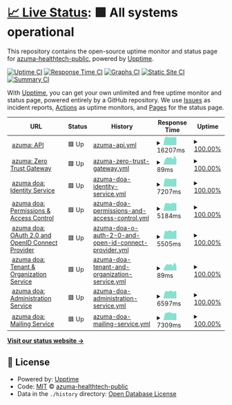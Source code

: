 # [📈 Live Status](https://status.qss.azuma-health.tech): <!--live status--> **🟩 All systems operational**

This repository contains the open-source uptime monitor and status page for [azuma-healthtech-public](https://status.qss.azuma-health.tech), powered by [Upptime](https://github.com/upptime/upptime).

[![Uptime CI](https://github.com/azuma-healthtech-public/uptime-qss/workflows/Uptime%20CI/badge.svg)](https://github.com/azuma-healthtech-public/uptime-qss/actions?query=workflow%3A%22Uptime+CI%22)
[![Response Time CI](https://github.com/azuma-healthtech-public/uptime-qss/workflows/Response%20Time%20CI/badge.svg)](https://github.com/azuma-healthtech-public/uptime-qss/actions?query=workflow%3A%22Response+Time+CI%22)
[![Graphs CI](https://github.com/azuma-healthtech-public/uptime-qss/workflows/Graphs%20CI/badge.svg)](https://github.com/azuma-healthtech-public/uptime-qss/actions?query=workflow%3A%22Graphs+CI%22)
[![Static Site CI](https://github.com/azuma-healthtech-public/uptime-qss/workflows/Static%20Site%20CI/badge.svg)](https://github.com/azuma-healthtech-public/uptime-qss/actions?query=workflow%3A%22Static+Site+CI%22)
[![Summary CI](https://github.com/azuma-healthtech-public/uptime-qss/workflows/Summary%20CI/badge.svg)](https://github.com/azuma-healthtech-public/uptime-qss/actions?query=workflow%3A%22Summary+CI%22)

With [Upptime](https://upptime.js.org), you can get your own unlimited and free uptime monitor and status page, powered entirely by a GitHub repository. We use [Issues](https://github.com/azuma-healthtech-public/uptime-qss/issues) as incident reports, [Actions](https://github.com/azuma-healthtech-public/uptime-qss/actions) as uptime monitors, and [Pages](https://status.qss.azuma-health.tech) for the status page.

<!--start: status pages-->
<!-- This summary is generated by Upptime (https://github.com/upptime/upptime) -->
<!-- Do not edit this manually, your changes will be overwritten -->
<!-- prettier-ignore -->
| URL | Status | History | Response Time | Uptime |
| --- | ------ | ------- | ------------- | ------ |
| <img alt="" src="https://icons.duckduckgo.com/ip3/qss.azuma-health.tech.ico" height="13"> [azuma: API](https://qss.azuma-health.tech/health/doa-gateway) | 🟩 Up | [azuma-api.yml](https://github.com/azuma-healthtech-public/uptime-qss/commits/HEAD/history/azuma-api.yml) | <details><summary><img alt="Response time graph" src="./graphs/azuma-api/response-time-week.png" height="20"> 16207ms</summary><br><a href="https://status.qss.azuma-health.tech/history/azuma-api"><img alt="Response time 13966" src="https://img.shields.io/endpoint?url=https%3A%2F%2Fraw.githubusercontent.com%2Fazuma-healthtech-public%2Fuptime-qss%2FHEAD%2Fapi%2Fazuma-api%2Fresponse-time.json"></a><br><a href="https://status.qss.azuma-health.tech/history/azuma-api"><img alt="24-hour response time 15886" src="https://img.shields.io/endpoint?url=https%3A%2F%2Fraw.githubusercontent.com%2Fazuma-healthtech-public%2Fuptime-qss%2FHEAD%2Fapi%2Fazuma-api%2Fresponse-time-day.json"></a><br><a href="https://status.qss.azuma-health.tech/history/azuma-api"><img alt="7-day response time 16207" src="https://img.shields.io/endpoint?url=https%3A%2F%2Fraw.githubusercontent.com%2Fazuma-healthtech-public%2Fuptime-qss%2FHEAD%2Fapi%2Fazuma-api%2Fresponse-time-week.json"></a><br><a href="https://status.qss.azuma-health.tech/history/azuma-api"><img alt="30-day response time 15993" src="https://img.shields.io/endpoint?url=https%3A%2F%2Fraw.githubusercontent.com%2Fazuma-healthtech-public%2Fuptime-qss%2FHEAD%2Fapi%2Fazuma-api%2Fresponse-time-month.json"></a><br><a href="https://status.qss.azuma-health.tech/history/azuma-api"><img alt="1-year response time 13966" src="https://img.shields.io/endpoint?url=https%3A%2F%2Fraw.githubusercontent.com%2Fazuma-healthtech-public%2Fuptime-qss%2FHEAD%2Fapi%2Fazuma-api%2Fresponse-time-year.json"></a></details> | <details><summary><a href="https://status.qss.azuma-health.tech/history/azuma-api">100.00%</a></summary><a href="https://status.qss.azuma-health.tech/history/azuma-api"><img alt="All-time uptime 99.55%" src="https://img.shields.io/endpoint?url=https%3A%2F%2Fraw.githubusercontent.com%2Fazuma-healthtech-public%2Fuptime-qss%2FHEAD%2Fapi%2Fazuma-api%2Fuptime.json"></a><br><a href="https://status.qss.azuma-health.tech/history/azuma-api"><img alt="24-hour uptime 100.00%" src="https://img.shields.io/endpoint?url=https%3A%2F%2Fraw.githubusercontent.com%2Fazuma-healthtech-public%2Fuptime-qss%2FHEAD%2Fapi%2Fazuma-api%2Fuptime-day.json"></a><br><a href="https://status.qss.azuma-health.tech/history/azuma-api"><img alt="7-day uptime 100.00%" src="https://img.shields.io/endpoint?url=https%3A%2F%2Fraw.githubusercontent.com%2Fazuma-healthtech-public%2Fuptime-qss%2FHEAD%2Fapi%2Fazuma-api%2Fuptime-week.json"></a><br><a href="https://status.qss.azuma-health.tech/history/azuma-api"><img alt="30-day uptime 100.00%" src="https://img.shields.io/endpoint?url=https%3A%2F%2Fraw.githubusercontent.com%2Fazuma-healthtech-public%2Fuptime-qss%2FHEAD%2Fapi%2Fazuma-api%2Fuptime-month.json"></a><br><a href="https://status.qss.azuma-health.tech/history/azuma-api"><img alt="1-year uptime 99.55%" src="https://img.shields.io/endpoint?url=https%3A%2F%2Fraw.githubusercontent.com%2Fazuma-healthtech-public%2Fuptime-qss%2FHEAD%2Fapi%2Fazuma-api%2Fuptime-year.json"></a></details>
| <img alt="" src="https://icons.duckduckgo.com/ip3/qss.azuma-health.tech.ico" height="13"> [azuma: Zero Trust Gateway](https://qss.azuma-health.tech/health/gateway) | 🟩 Up | [azuma-zero-trust-gateway.yml](https://github.com/azuma-healthtech-public/uptime-qss/commits/HEAD/history/azuma-zero-trust-gateway.yml) | <details><summary><img alt="Response time graph" src="./graphs/azuma-zero-trust-gateway/response-time-week.png" height="20"> 89ms</summary><br><a href="https://status.qss.azuma-health.tech/history/azuma-zero-trust-gateway"><img alt="Response time 94" src="https://img.shields.io/endpoint?url=https%3A%2F%2Fraw.githubusercontent.com%2Fazuma-healthtech-public%2Fuptime-qss%2FHEAD%2Fapi%2Fazuma-zero-trust-gateway%2Fresponse-time.json"></a><br><a href="https://status.qss.azuma-health.tech/history/azuma-zero-trust-gateway"><img alt="24-hour response time 73" src="https://img.shields.io/endpoint?url=https%3A%2F%2Fraw.githubusercontent.com%2Fazuma-healthtech-public%2Fuptime-qss%2FHEAD%2Fapi%2Fazuma-zero-trust-gateway%2Fresponse-time-day.json"></a><br><a href="https://status.qss.azuma-health.tech/history/azuma-zero-trust-gateway"><img alt="7-day response time 89" src="https://img.shields.io/endpoint?url=https%3A%2F%2Fraw.githubusercontent.com%2Fazuma-healthtech-public%2Fuptime-qss%2FHEAD%2Fapi%2Fazuma-zero-trust-gateway%2Fresponse-time-week.json"></a><br><a href="https://status.qss.azuma-health.tech/history/azuma-zero-trust-gateway"><img alt="30-day response time 92" src="https://img.shields.io/endpoint?url=https%3A%2F%2Fraw.githubusercontent.com%2Fazuma-healthtech-public%2Fuptime-qss%2FHEAD%2Fapi%2Fazuma-zero-trust-gateway%2Fresponse-time-month.json"></a><br><a href="https://status.qss.azuma-health.tech/history/azuma-zero-trust-gateway"><img alt="1-year response time 94" src="https://img.shields.io/endpoint?url=https%3A%2F%2Fraw.githubusercontent.com%2Fazuma-healthtech-public%2Fuptime-qss%2FHEAD%2Fapi%2Fazuma-zero-trust-gateway%2Fresponse-time-year.json"></a></details> | <details><summary><a href="https://status.qss.azuma-health.tech/history/azuma-zero-trust-gateway">100.00%</a></summary><a href="https://status.qss.azuma-health.tech/history/azuma-zero-trust-gateway"><img alt="All-time uptime 100.00%" src="https://img.shields.io/endpoint?url=https%3A%2F%2Fraw.githubusercontent.com%2Fazuma-healthtech-public%2Fuptime-qss%2FHEAD%2Fapi%2Fazuma-zero-trust-gateway%2Fuptime.json"></a><br><a href="https://status.qss.azuma-health.tech/history/azuma-zero-trust-gateway"><img alt="24-hour uptime 100.00%" src="https://img.shields.io/endpoint?url=https%3A%2F%2Fraw.githubusercontent.com%2Fazuma-healthtech-public%2Fuptime-qss%2FHEAD%2Fapi%2Fazuma-zero-trust-gateway%2Fuptime-day.json"></a><br><a href="https://status.qss.azuma-health.tech/history/azuma-zero-trust-gateway"><img alt="7-day uptime 100.00%" src="https://img.shields.io/endpoint?url=https%3A%2F%2Fraw.githubusercontent.com%2Fazuma-healthtech-public%2Fuptime-qss%2FHEAD%2Fapi%2Fazuma-zero-trust-gateway%2Fuptime-week.json"></a><br><a href="https://status.qss.azuma-health.tech/history/azuma-zero-trust-gateway"><img alt="30-day uptime 100.00%" src="https://img.shields.io/endpoint?url=https%3A%2F%2Fraw.githubusercontent.com%2Fazuma-healthtech-public%2Fuptime-qss%2FHEAD%2Fapi%2Fazuma-zero-trust-gateway%2Fuptime-month.json"></a><br><a href="https://status.qss.azuma-health.tech/history/azuma-zero-trust-gateway"><img alt="1-year uptime 100.00%" src="https://img.shields.io/endpoint?url=https%3A%2F%2Fraw.githubusercontent.com%2Fazuma-healthtech-public%2Fuptime-qss%2FHEAD%2Fapi%2Fazuma-zero-trust-gateway%2Fuptime-year.json"></a></details>
| <img alt="" src="https://icons.duckduckgo.com/ip3/qss.azuma-health.tech.ico" height="13"> [azuma doa: Identity Service](https://qss.azuma-health.tech/health/doa-idp) | 🟩 Up | [azuma-doa-identity-service.yml](https://github.com/azuma-healthtech-public/uptime-qss/commits/HEAD/history/azuma-doa-identity-service.yml) | <details><summary><img alt="Response time graph" src="./graphs/azuma-doa-identity-service/response-time-week.png" height="20"> 7207ms</summary><br><a href="https://status.qss.azuma-health.tech/history/azuma-doa-identity-service"><img alt="Response time 6520" src="https://img.shields.io/endpoint?url=https%3A%2F%2Fraw.githubusercontent.com%2Fazuma-healthtech-public%2Fuptime-qss%2FHEAD%2Fapi%2Fazuma-doa-identity-service%2Fresponse-time.json"></a><br><a href="https://status.qss.azuma-health.tech/history/azuma-doa-identity-service"><img alt="24-hour response time 7293" src="https://img.shields.io/endpoint?url=https%3A%2F%2Fraw.githubusercontent.com%2Fazuma-healthtech-public%2Fuptime-qss%2FHEAD%2Fapi%2Fazuma-doa-identity-service%2Fresponse-time-day.json"></a><br><a href="https://status.qss.azuma-health.tech/history/azuma-doa-identity-service"><img alt="7-day response time 7207" src="https://img.shields.io/endpoint?url=https%3A%2F%2Fraw.githubusercontent.com%2Fazuma-healthtech-public%2Fuptime-qss%2FHEAD%2Fapi%2Fazuma-doa-identity-service%2Fresponse-time-week.json"></a><br><a href="https://status.qss.azuma-health.tech/history/azuma-doa-identity-service"><img alt="30-day response time 6950" src="https://img.shields.io/endpoint?url=https%3A%2F%2Fraw.githubusercontent.com%2Fazuma-healthtech-public%2Fuptime-qss%2FHEAD%2Fapi%2Fazuma-doa-identity-service%2Fresponse-time-month.json"></a><br><a href="https://status.qss.azuma-health.tech/history/azuma-doa-identity-service"><img alt="1-year response time 6520" src="https://img.shields.io/endpoint?url=https%3A%2F%2Fraw.githubusercontent.com%2Fazuma-healthtech-public%2Fuptime-qss%2FHEAD%2Fapi%2Fazuma-doa-identity-service%2Fresponse-time-year.json"></a></details> | <details><summary><a href="https://status.qss.azuma-health.tech/history/azuma-doa-identity-service">100.00%</a></summary><a href="https://status.qss.azuma-health.tech/history/azuma-doa-identity-service"><img alt="All-time uptime 100.00%" src="https://img.shields.io/endpoint?url=https%3A%2F%2Fraw.githubusercontent.com%2Fazuma-healthtech-public%2Fuptime-qss%2FHEAD%2Fapi%2Fazuma-doa-identity-service%2Fuptime.json"></a><br><a href="https://status.qss.azuma-health.tech/history/azuma-doa-identity-service"><img alt="24-hour uptime 100.00%" src="https://img.shields.io/endpoint?url=https%3A%2F%2Fraw.githubusercontent.com%2Fazuma-healthtech-public%2Fuptime-qss%2FHEAD%2Fapi%2Fazuma-doa-identity-service%2Fuptime-day.json"></a><br><a href="https://status.qss.azuma-health.tech/history/azuma-doa-identity-service"><img alt="7-day uptime 100.00%" src="https://img.shields.io/endpoint?url=https%3A%2F%2Fraw.githubusercontent.com%2Fazuma-healthtech-public%2Fuptime-qss%2FHEAD%2Fapi%2Fazuma-doa-identity-service%2Fuptime-week.json"></a><br><a href="https://status.qss.azuma-health.tech/history/azuma-doa-identity-service"><img alt="30-day uptime 100.00%" src="https://img.shields.io/endpoint?url=https%3A%2F%2Fraw.githubusercontent.com%2Fazuma-healthtech-public%2Fuptime-qss%2FHEAD%2Fapi%2Fazuma-doa-identity-service%2Fuptime-month.json"></a><br><a href="https://status.qss.azuma-health.tech/history/azuma-doa-identity-service"><img alt="1-year uptime 100.00%" src="https://img.shields.io/endpoint?url=https%3A%2F%2Fraw.githubusercontent.com%2Fazuma-healthtech-public%2Fuptime-qss%2FHEAD%2Fapi%2Fazuma-doa-identity-service%2Fuptime-year.json"></a></details>
| <img alt="" src="https://icons.duckduckgo.com/ip3/qss.azuma-health.tech.ico" height="13"> [azuma doa: Permissions & Access Control](https://qss.azuma-health.tech/health/doa-acl) | 🟩 Up | [azuma-doa-permissions-and-access-control.yml](https://github.com/azuma-healthtech-public/uptime-qss/commits/HEAD/history/azuma-doa-permissions-and-access-control.yml) | <details><summary><img alt="Response time graph" src="./graphs/azuma-doa-permissions-and-access-control/response-time-week.png" height="20"> 5184ms</summary><br><a href="https://status.qss.azuma-health.tech/history/azuma-doa-permissions-and-access-control"><img alt="Response time 4912" src="https://img.shields.io/endpoint?url=https%3A%2F%2Fraw.githubusercontent.com%2Fazuma-healthtech-public%2Fuptime-qss%2FHEAD%2Fapi%2Fazuma-doa-permissions-and-access-control%2Fresponse-time.json"></a><br><a href="https://status.qss.azuma-health.tech/history/azuma-doa-permissions-and-access-control"><img alt="24-hour response time 5350" src="https://img.shields.io/endpoint?url=https%3A%2F%2Fraw.githubusercontent.com%2Fazuma-healthtech-public%2Fuptime-qss%2FHEAD%2Fapi%2Fazuma-doa-permissions-and-access-control%2Fresponse-time-day.json"></a><br><a href="https://status.qss.azuma-health.tech/history/azuma-doa-permissions-and-access-control"><img alt="7-day response time 5184" src="https://img.shields.io/endpoint?url=https%3A%2F%2Fraw.githubusercontent.com%2Fazuma-healthtech-public%2Fuptime-qss%2FHEAD%2Fapi%2Fazuma-doa-permissions-and-access-control%2Fresponse-time-week.json"></a><br><a href="https://status.qss.azuma-health.tech/history/azuma-doa-permissions-and-access-control"><img alt="30-day response time 5359" src="https://img.shields.io/endpoint?url=https%3A%2F%2Fraw.githubusercontent.com%2Fazuma-healthtech-public%2Fuptime-qss%2FHEAD%2Fapi%2Fazuma-doa-permissions-and-access-control%2Fresponse-time-month.json"></a><br><a href="https://status.qss.azuma-health.tech/history/azuma-doa-permissions-and-access-control"><img alt="1-year response time 4912" src="https://img.shields.io/endpoint?url=https%3A%2F%2Fraw.githubusercontent.com%2Fazuma-healthtech-public%2Fuptime-qss%2FHEAD%2Fapi%2Fazuma-doa-permissions-and-access-control%2Fresponse-time-year.json"></a></details> | <details><summary><a href="https://status.qss.azuma-health.tech/history/azuma-doa-permissions-and-access-control">100.00%</a></summary><a href="https://status.qss.azuma-health.tech/history/azuma-doa-permissions-and-access-control"><img alt="All-time uptime 100.00%" src="https://img.shields.io/endpoint?url=https%3A%2F%2Fraw.githubusercontent.com%2Fazuma-healthtech-public%2Fuptime-qss%2FHEAD%2Fapi%2Fazuma-doa-permissions-and-access-control%2Fuptime.json"></a><br><a href="https://status.qss.azuma-health.tech/history/azuma-doa-permissions-and-access-control"><img alt="24-hour uptime 100.00%" src="https://img.shields.io/endpoint?url=https%3A%2F%2Fraw.githubusercontent.com%2Fazuma-healthtech-public%2Fuptime-qss%2FHEAD%2Fapi%2Fazuma-doa-permissions-and-access-control%2Fuptime-day.json"></a><br><a href="https://status.qss.azuma-health.tech/history/azuma-doa-permissions-and-access-control"><img alt="7-day uptime 100.00%" src="https://img.shields.io/endpoint?url=https%3A%2F%2Fraw.githubusercontent.com%2Fazuma-healthtech-public%2Fuptime-qss%2FHEAD%2Fapi%2Fazuma-doa-permissions-and-access-control%2Fuptime-week.json"></a><br><a href="https://status.qss.azuma-health.tech/history/azuma-doa-permissions-and-access-control"><img alt="30-day uptime 100.00%" src="https://img.shields.io/endpoint?url=https%3A%2F%2Fraw.githubusercontent.com%2Fazuma-healthtech-public%2Fuptime-qss%2FHEAD%2Fapi%2Fazuma-doa-permissions-and-access-control%2Fuptime-month.json"></a><br><a href="https://status.qss.azuma-health.tech/history/azuma-doa-permissions-and-access-control"><img alt="1-year uptime 100.00%" src="https://img.shields.io/endpoint?url=https%3A%2F%2Fraw.githubusercontent.com%2Fazuma-healthtech-public%2Fuptime-qss%2FHEAD%2Fapi%2Fazuma-doa-permissions-and-access-control%2Fuptime-year.json"></a></details>
| <img alt="" src="https://icons.duckduckgo.com/ip3/qss.azuma-health.tech.ico" height="13"> [azuma doa: OAuth 2.0 and OpenID Connect Provider](https://qss.azuma-health.tech/health/doa-oidc) | 🟩 Up | [azuma-doa-o-auth-2-0-and-open-id-connect-provider.yml](https://github.com/azuma-healthtech-public/uptime-qss/commits/HEAD/history/azuma-doa-o-auth-2-0-and-open-id-connect-provider.yml) | <details><summary><img alt="Response time graph" src="./graphs/azuma-doa-o-auth-2-0-and-open-id-connect-provider/response-time-week.png" height="20"> 5505ms</summary><br><a href="https://status.qss.azuma-health.tech/history/azuma-doa-o-auth-2-0-and-open-id-connect-provider"><img alt="Response time 4953" src="https://img.shields.io/endpoint?url=https%3A%2F%2Fraw.githubusercontent.com%2Fazuma-healthtech-public%2Fuptime-qss%2FHEAD%2Fapi%2Fazuma-doa-o-auth-2-0-and-open-id-connect-provider%2Fresponse-time.json"></a><br><a href="https://status.qss.azuma-health.tech/history/azuma-doa-o-auth-2-0-and-open-id-connect-provider"><img alt="24-hour response time 5735" src="https://img.shields.io/endpoint?url=https%3A%2F%2Fraw.githubusercontent.com%2Fazuma-healthtech-public%2Fuptime-qss%2FHEAD%2Fapi%2Fazuma-doa-o-auth-2-0-and-open-id-connect-provider%2Fresponse-time-day.json"></a><br><a href="https://status.qss.azuma-health.tech/history/azuma-doa-o-auth-2-0-and-open-id-connect-provider"><img alt="7-day response time 5505" src="https://img.shields.io/endpoint?url=https%3A%2F%2Fraw.githubusercontent.com%2Fazuma-healthtech-public%2Fuptime-qss%2FHEAD%2Fapi%2Fazuma-doa-o-auth-2-0-and-open-id-connect-provider%2Fresponse-time-week.json"></a><br><a href="https://status.qss.azuma-health.tech/history/azuma-doa-o-auth-2-0-and-open-id-connect-provider"><img alt="30-day response time 5463" src="https://img.shields.io/endpoint?url=https%3A%2F%2Fraw.githubusercontent.com%2Fazuma-healthtech-public%2Fuptime-qss%2FHEAD%2Fapi%2Fazuma-doa-o-auth-2-0-and-open-id-connect-provider%2Fresponse-time-month.json"></a><br><a href="https://status.qss.azuma-health.tech/history/azuma-doa-o-auth-2-0-and-open-id-connect-provider"><img alt="1-year response time 4953" src="https://img.shields.io/endpoint?url=https%3A%2F%2Fraw.githubusercontent.com%2Fazuma-healthtech-public%2Fuptime-qss%2FHEAD%2Fapi%2Fazuma-doa-o-auth-2-0-and-open-id-connect-provider%2Fresponse-time-year.json"></a></details> | <details><summary><a href="https://status.qss.azuma-health.tech/history/azuma-doa-o-auth-2-0-and-open-id-connect-provider">100.00%</a></summary><a href="https://status.qss.azuma-health.tech/history/azuma-doa-o-auth-2-0-and-open-id-connect-provider"><img alt="All-time uptime 100.00%" src="https://img.shields.io/endpoint?url=https%3A%2F%2Fraw.githubusercontent.com%2Fazuma-healthtech-public%2Fuptime-qss%2FHEAD%2Fapi%2Fazuma-doa-o-auth-2-0-and-open-id-connect-provider%2Fuptime.json"></a><br><a href="https://status.qss.azuma-health.tech/history/azuma-doa-o-auth-2-0-and-open-id-connect-provider"><img alt="24-hour uptime 100.00%" src="https://img.shields.io/endpoint?url=https%3A%2F%2Fraw.githubusercontent.com%2Fazuma-healthtech-public%2Fuptime-qss%2FHEAD%2Fapi%2Fazuma-doa-o-auth-2-0-and-open-id-connect-provider%2Fuptime-day.json"></a><br><a href="https://status.qss.azuma-health.tech/history/azuma-doa-o-auth-2-0-and-open-id-connect-provider"><img alt="7-day uptime 100.00%" src="https://img.shields.io/endpoint?url=https%3A%2F%2Fraw.githubusercontent.com%2Fazuma-healthtech-public%2Fuptime-qss%2FHEAD%2Fapi%2Fazuma-doa-o-auth-2-0-and-open-id-connect-provider%2Fuptime-week.json"></a><br><a href="https://status.qss.azuma-health.tech/history/azuma-doa-o-auth-2-0-and-open-id-connect-provider"><img alt="30-day uptime 100.00%" src="https://img.shields.io/endpoint?url=https%3A%2F%2Fraw.githubusercontent.com%2Fazuma-healthtech-public%2Fuptime-qss%2FHEAD%2Fapi%2Fazuma-doa-o-auth-2-0-and-open-id-connect-provider%2Fuptime-month.json"></a><br><a href="https://status.qss.azuma-health.tech/history/azuma-doa-o-auth-2-0-and-open-id-connect-provider"><img alt="1-year uptime 100.00%" src="https://img.shields.io/endpoint?url=https%3A%2F%2Fraw.githubusercontent.com%2Fazuma-healthtech-public%2Fuptime-qss%2FHEAD%2Fapi%2Fazuma-doa-o-auth-2-0-and-open-id-connect-provider%2Fuptime-year.json"></a></details>
| <img alt="" src="https://icons.duckduckgo.com/ip3/qss.azuma-health.tech.ico" height="13"> [azuma doa: Tenant & Organization Service](https://qss.azuma-health.tech/health/doa-organization) | 🟩 Up | [azuma-doa-tenant-and-organization-service.yml](https://github.com/azuma-healthtech-public/uptime-qss/commits/HEAD/history/azuma-doa-tenant-and-organization-service.yml) | <details><summary><img alt="Response time graph" src="./graphs/azuma-doa-tenant-and-organization-service/response-time-week.png" height="20"> 89ms</summary><br><a href="https://status.qss.azuma-health.tech/history/azuma-doa-tenant-and-organization-service"><img alt="Response time 94" src="https://img.shields.io/endpoint?url=https%3A%2F%2Fraw.githubusercontent.com%2Fazuma-healthtech-public%2Fuptime-qss%2FHEAD%2Fapi%2Fazuma-doa-tenant-and-organization-service%2Fresponse-time.json"></a><br><a href="https://status.qss.azuma-health.tech/history/azuma-doa-tenant-and-organization-service"><img alt="24-hour response time 73" src="https://img.shields.io/endpoint?url=https%3A%2F%2Fraw.githubusercontent.com%2Fazuma-healthtech-public%2Fuptime-qss%2FHEAD%2Fapi%2Fazuma-doa-tenant-and-organization-service%2Fresponse-time-day.json"></a><br><a href="https://status.qss.azuma-health.tech/history/azuma-doa-tenant-and-organization-service"><img alt="7-day response time 89" src="https://img.shields.io/endpoint?url=https%3A%2F%2Fraw.githubusercontent.com%2Fazuma-healthtech-public%2Fuptime-qss%2FHEAD%2Fapi%2Fazuma-doa-tenant-and-organization-service%2Fresponse-time-week.json"></a><br><a href="https://status.qss.azuma-health.tech/history/azuma-doa-tenant-and-organization-service"><img alt="30-day response time 93" src="https://img.shields.io/endpoint?url=https%3A%2F%2Fraw.githubusercontent.com%2Fazuma-healthtech-public%2Fuptime-qss%2FHEAD%2Fapi%2Fazuma-doa-tenant-and-organization-service%2Fresponse-time-month.json"></a><br><a href="https://status.qss.azuma-health.tech/history/azuma-doa-tenant-and-organization-service"><img alt="1-year response time 94" src="https://img.shields.io/endpoint?url=https%3A%2F%2Fraw.githubusercontent.com%2Fazuma-healthtech-public%2Fuptime-qss%2FHEAD%2Fapi%2Fazuma-doa-tenant-and-organization-service%2Fresponse-time-year.json"></a></details> | <details><summary><a href="https://status.qss.azuma-health.tech/history/azuma-doa-tenant-and-organization-service">100.00%</a></summary><a href="https://status.qss.azuma-health.tech/history/azuma-doa-tenant-and-organization-service"><img alt="All-time uptime 100.00%" src="https://img.shields.io/endpoint?url=https%3A%2F%2Fraw.githubusercontent.com%2Fazuma-healthtech-public%2Fuptime-qss%2FHEAD%2Fapi%2Fazuma-doa-tenant-and-organization-service%2Fuptime.json"></a><br><a href="https://status.qss.azuma-health.tech/history/azuma-doa-tenant-and-organization-service"><img alt="24-hour uptime 100.00%" src="https://img.shields.io/endpoint?url=https%3A%2F%2Fraw.githubusercontent.com%2Fazuma-healthtech-public%2Fuptime-qss%2FHEAD%2Fapi%2Fazuma-doa-tenant-and-organization-service%2Fuptime-day.json"></a><br><a href="https://status.qss.azuma-health.tech/history/azuma-doa-tenant-and-organization-service"><img alt="7-day uptime 100.00%" src="https://img.shields.io/endpoint?url=https%3A%2F%2Fraw.githubusercontent.com%2Fazuma-healthtech-public%2Fuptime-qss%2FHEAD%2Fapi%2Fazuma-doa-tenant-and-organization-service%2Fuptime-week.json"></a><br><a href="https://status.qss.azuma-health.tech/history/azuma-doa-tenant-and-organization-service"><img alt="30-day uptime 100.00%" src="https://img.shields.io/endpoint?url=https%3A%2F%2Fraw.githubusercontent.com%2Fazuma-healthtech-public%2Fuptime-qss%2FHEAD%2Fapi%2Fazuma-doa-tenant-and-organization-service%2Fuptime-month.json"></a><br><a href="https://status.qss.azuma-health.tech/history/azuma-doa-tenant-and-organization-service"><img alt="1-year uptime 100.00%" src="https://img.shields.io/endpoint?url=https%3A%2F%2Fraw.githubusercontent.com%2Fazuma-healthtech-public%2Fuptime-qss%2FHEAD%2Fapi%2Fazuma-doa-tenant-and-organization-service%2Fuptime-year.json"></a></details>
| <img alt="" src="https://icons.duckduckgo.com/ip3/qss.azuma-health.tech.ico" height="13"> [azuma doa: Administration Service](https://qss.azuma-health.tech/health/doa-admin) | 🟩 Up | [azuma-doa-administration-service.yml](https://github.com/azuma-healthtech-public/uptime-qss/commits/HEAD/history/azuma-doa-administration-service.yml) | <details><summary><img alt="Response time graph" src="./graphs/azuma-doa-administration-service/response-time-week.png" height="20"> 6597ms</summary><br><a href="https://status.qss.azuma-health.tech/history/azuma-doa-administration-service"><img alt="Response time 6136" src="https://img.shields.io/endpoint?url=https%3A%2F%2Fraw.githubusercontent.com%2Fazuma-healthtech-public%2Fuptime-qss%2FHEAD%2Fapi%2Fazuma-doa-administration-service%2Fresponse-time.json"></a><br><a href="https://status.qss.azuma-health.tech/history/azuma-doa-administration-service"><img alt="24-hour response time 6524" src="https://img.shields.io/endpoint?url=https%3A%2F%2Fraw.githubusercontent.com%2Fazuma-healthtech-public%2Fuptime-qss%2FHEAD%2Fapi%2Fazuma-doa-administration-service%2Fresponse-time-day.json"></a><br><a href="https://status.qss.azuma-health.tech/history/azuma-doa-administration-service"><img alt="7-day response time 6597" src="https://img.shields.io/endpoint?url=https%3A%2F%2Fraw.githubusercontent.com%2Fazuma-healthtech-public%2Fuptime-qss%2FHEAD%2Fapi%2Fazuma-doa-administration-service%2Fresponse-time-week.json"></a><br><a href="https://status.qss.azuma-health.tech/history/azuma-doa-administration-service"><img alt="30-day response time 6529" src="https://img.shields.io/endpoint?url=https%3A%2F%2Fraw.githubusercontent.com%2Fazuma-healthtech-public%2Fuptime-qss%2FHEAD%2Fapi%2Fazuma-doa-administration-service%2Fresponse-time-month.json"></a><br><a href="https://status.qss.azuma-health.tech/history/azuma-doa-administration-service"><img alt="1-year response time 6136" src="https://img.shields.io/endpoint?url=https%3A%2F%2Fraw.githubusercontent.com%2Fazuma-healthtech-public%2Fuptime-qss%2FHEAD%2Fapi%2Fazuma-doa-administration-service%2Fresponse-time-year.json"></a></details> | <details><summary><a href="https://status.qss.azuma-health.tech/history/azuma-doa-administration-service">100.00%</a></summary><a href="https://status.qss.azuma-health.tech/history/azuma-doa-administration-service"><img alt="All-time uptime 100.00%" src="https://img.shields.io/endpoint?url=https%3A%2F%2Fraw.githubusercontent.com%2Fazuma-healthtech-public%2Fuptime-qss%2FHEAD%2Fapi%2Fazuma-doa-administration-service%2Fuptime.json"></a><br><a href="https://status.qss.azuma-health.tech/history/azuma-doa-administration-service"><img alt="24-hour uptime 100.00%" src="https://img.shields.io/endpoint?url=https%3A%2F%2Fraw.githubusercontent.com%2Fazuma-healthtech-public%2Fuptime-qss%2FHEAD%2Fapi%2Fazuma-doa-administration-service%2Fuptime-day.json"></a><br><a href="https://status.qss.azuma-health.tech/history/azuma-doa-administration-service"><img alt="7-day uptime 100.00%" src="https://img.shields.io/endpoint?url=https%3A%2F%2Fraw.githubusercontent.com%2Fazuma-healthtech-public%2Fuptime-qss%2FHEAD%2Fapi%2Fazuma-doa-administration-service%2Fuptime-week.json"></a><br><a href="https://status.qss.azuma-health.tech/history/azuma-doa-administration-service"><img alt="30-day uptime 100.00%" src="https://img.shields.io/endpoint?url=https%3A%2F%2Fraw.githubusercontent.com%2Fazuma-healthtech-public%2Fuptime-qss%2FHEAD%2Fapi%2Fazuma-doa-administration-service%2Fuptime-month.json"></a><br><a href="https://status.qss.azuma-health.tech/history/azuma-doa-administration-service"><img alt="1-year uptime 100.00%" src="https://img.shields.io/endpoint?url=https%3A%2F%2Fraw.githubusercontent.com%2Fazuma-healthtech-public%2Fuptime-qss%2FHEAD%2Fapi%2Fazuma-doa-administration-service%2Fuptime-year.json"></a></details>
| <img alt="" src="https://icons.duckduckgo.com/ip3/qss.azuma-health.tech.ico" height="13"> [azuma doa: Mailing Service](https://qss.azuma-health.tech/health/doa-mailing) | 🟩 Up | [azuma-doa-mailing-service.yml](https://github.com/azuma-healthtech-public/uptime-qss/commits/HEAD/history/azuma-doa-mailing-service.yml) | <details><summary><img alt="Response time graph" src="./graphs/azuma-doa-mailing-service/response-time-week.png" height="20"> 7309ms</summary><br><a href="https://status.qss.azuma-health.tech/history/azuma-doa-mailing-service"><img alt="Response time 7090" src="https://img.shields.io/endpoint?url=https%3A%2F%2Fraw.githubusercontent.com%2Fazuma-healthtech-public%2Fuptime-qss%2FHEAD%2Fapi%2Fazuma-doa-mailing-service%2Fresponse-time.json"></a><br><a href="https://status.qss.azuma-health.tech/history/azuma-doa-mailing-service"><img alt="24-hour response time 6954" src="https://img.shields.io/endpoint?url=https%3A%2F%2Fraw.githubusercontent.com%2Fazuma-healthtech-public%2Fuptime-qss%2FHEAD%2Fapi%2Fazuma-doa-mailing-service%2Fresponse-time-day.json"></a><br><a href="https://status.qss.azuma-health.tech/history/azuma-doa-mailing-service"><img alt="7-day response time 7309" src="https://img.shields.io/endpoint?url=https%3A%2F%2Fraw.githubusercontent.com%2Fazuma-healthtech-public%2Fuptime-qss%2FHEAD%2Fapi%2Fazuma-doa-mailing-service%2Fresponse-time-week.json"></a><br><a href="https://status.qss.azuma-health.tech/history/azuma-doa-mailing-service"><img alt="30-day response time 7509" src="https://img.shields.io/endpoint?url=https%3A%2F%2Fraw.githubusercontent.com%2Fazuma-healthtech-public%2Fuptime-qss%2FHEAD%2Fapi%2Fazuma-doa-mailing-service%2Fresponse-time-month.json"></a><br><a href="https://status.qss.azuma-health.tech/history/azuma-doa-mailing-service"><img alt="1-year response time 7090" src="https://img.shields.io/endpoint?url=https%3A%2F%2Fraw.githubusercontent.com%2Fazuma-healthtech-public%2Fuptime-qss%2FHEAD%2Fapi%2Fazuma-doa-mailing-service%2Fresponse-time-year.json"></a></details> | <details><summary><a href="https://status.qss.azuma-health.tech/history/azuma-doa-mailing-service">100.00%</a></summary><a href="https://status.qss.azuma-health.tech/history/azuma-doa-mailing-service"><img alt="All-time uptime 100.00%" src="https://img.shields.io/endpoint?url=https%3A%2F%2Fraw.githubusercontent.com%2Fazuma-healthtech-public%2Fuptime-qss%2FHEAD%2Fapi%2Fazuma-doa-mailing-service%2Fuptime.json"></a><br><a href="https://status.qss.azuma-health.tech/history/azuma-doa-mailing-service"><img alt="24-hour uptime 100.00%" src="https://img.shields.io/endpoint?url=https%3A%2F%2Fraw.githubusercontent.com%2Fazuma-healthtech-public%2Fuptime-qss%2FHEAD%2Fapi%2Fazuma-doa-mailing-service%2Fuptime-day.json"></a><br><a href="https://status.qss.azuma-health.tech/history/azuma-doa-mailing-service"><img alt="7-day uptime 100.00%" src="https://img.shields.io/endpoint?url=https%3A%2F%2Fraw.githubusercontent.com%2Fazuma-healthtech-public%2Fuptime-qss%2FHEAD%2Fapi%2Fazuma-doa-mailing-service%2Fuptime-week.json"></a><br><a href="https://status.qss.azuma-health.tech/history/azuma-doa-mailing-service"><img alt="30-day uptime 100.00%" src="https://img.shields.io/endpoint?url=https%3A%2F%2Fraw.githubusercontent.com%2Fazuma-healthtech-public%2Fuptime-qss%2FHEAD%2Fapi%2Fazuma-doa-mailing-service%2Fuptime-month.json"></a><br><a href="https://status.qss.azuma-health.tech/history/azuma-doa-mailing-service"><img alt="1-year uptime 100.00%" src="https://img.shields.io/endpoint?url=https%3A%2F%2Fraw.githubusercontent.com%2Fazuma-healthtech-public%2Fuptime-qss%2FHEAD%2Fapi%2Fazuma-doa-mailing-service%2Fuptime-year.json"></a></details>

<!--end: status pages-->

[**Visit our status website →**](https://status.qss.azuma-health.tech)

## 📄 License

- Powered by: [Upptime](https://github.com/upptime/upptime)
- Code: [MIT](./LICENSE) © [azuma-healthtech-public](https://status.qss.azuma-health.tech)
- Data in the `./history` directory: [Open Database License](https://opendatacommons.org/licenses/odbl/1-0/)
